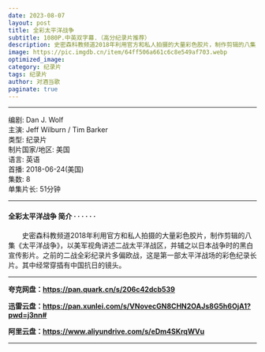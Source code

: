 ```yaml
---
date: 2023-08-07
layout: post
title: 全彩太平洋战争
subtitle: 1080P.中英双字幕.（高分纪录片推荐）
description: 史密森科教频道2018年利用官方和私人拍摄的大量彩色胶片，制作剪辑的八集《太平洋战争》，以美军视角讲述二战太平洋战区，并辅之以日本战争时的黑白宣传影片...
image: https://pic.imgdb.cn/item/64ff506a661c6c8e549af703.webp
optimized_image: 
category: 纪录片
tags: 纪录片
author: 对酒当歌
paginate: true
---
```


---

编剧: Dan J. Wolf  
主演: Jeff Wilburn / Tim Barker  
类型: 纪录片  
制片国家/地区: 美国  
语言: 英语  
首播: 2018-06-24(美国)  
集数: 8  
单集片长: 51分钟  

---

#### 全彩太平洋战争 简介 · · · · · ·

　　史密森科教频道2018年利用官方和私人拍摄的大量彩色胶片，制作剪辑的八集《太平洋战争》，以美军视角讲述二战太平洋战区，并辅之以日本战争时的黑白宣传影片。之前的二战全彩纪录片多偏欧战，这是第一部太平洋战场的彩色纪录长片。其中经常穿插有中国抗日的镜头。

---

**夸克网盘：<https://pan.quark.cn/s/206c42dcb539>**

**迅雷云盘：<https://pan.xunlei.com/s/VNovecGN8CHN2OAJs8G5h6OjA1?pwd=j3nn#>**

**阿里云盘：<https://www.aliyundrive.com/s/eDm4SKrqWVu>**

---
